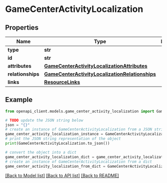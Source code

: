 # GameCenterActivityLocalization


## Properties

Name | Type | Description | Notes
------------ | ------------- | ------------- | -------------
**type** | **str** |  | 
**id** | **str** |  | 
**attributes** | [**GameCenterActivityLocalizationAttributes**](GameCenterActivityLocalizationAttributes.md) |  | [optional] 
**relationships** | [**GameCenterActivityLocalizationRelationships**](GameCenterActivityLocalizationRelationships.md) |  | [optional] 
**links** | [**ResourceLinks**](ResourceLinks.md) |  | [optional] 

## Example

```python
from openapi_client.models.game_center_activity_localization import GameCenterActivityLocalization

# TODO update the JSON string below
json = "{}"
# create an instance of GameCenterActivityLocalization from a JSON string
game_center_activity_localization_instance = GameCenterActivityLocalization.from_json(json)
# print the JSON string representation of the object
print(GameCenterActivityLocalization.to_json())

# convert the object into a dict
game_center_activity_localization_dict = game_center_activity_localization_instance.to_dict()
# create an instance of GameCenterActivityLocalization from a dict
game_center_activity_localization_from_dict = GameCenterActivityLocalization.from_dict(game_center_activity_localization_dict)
```
[[Back to Model list]](../README.md#documentation-for-models) [[Back to API list]](../README.md#documentation-for-api-endpoints) [[Back to README]](../README.md)


